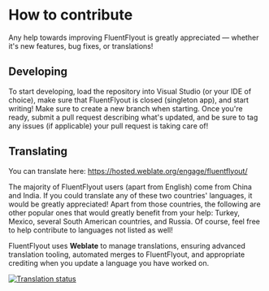 # How to contribute
Any help towards improving FluentFlyout is greatly appreciated — whether it's new features, bug fixes, or translations!

## Developing
To start developing, load the repository into Visual Studio (or your IDE of choice), make sure that FluentFlyout is closed (singleton app), and start writing!
Make sure to create a new branch when starting. Once you're ready, submit a pull request describing what's updated, and be sure to tag any issues (if applicable) your pull request is taking care of!

## Translating
You can translate here: https://hosted.weblate.org/engage/fluentflyout/

The majority of FluentFlyout users (apart from English) come from China and India. If you could translate any of these two countries' languages, it would be greatly appreciated!
Apart from those countries, the following are other popular ones that would greatly benefit from your help: Turkey, Mexico, several South American countries, and Russia. Of course, feel free to help contribute to languages not listed as well!
  
FluentFlyout uses **Weblate** to manage translations, ensuring advanced translation tooling, automated merges to FluentFlyout, and appropriate crediting when you update a language you have worked on.

<a href="https://hosted.weblate.org/engage/fluentflyout/">
<img src="https://hosted.weblate.org/widget/fluentflyout/multi-auto.svg" alt="Translation status" />
</a>